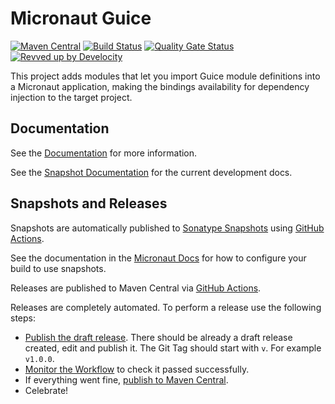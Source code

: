 # Micronaut Guice

[![Maven Central](https://img.shields.io/maven-central/v/io.micronaut.guice/micronaut-guice.svg?label=Maven%20Central)](https://search.maven.org/search?q=g:%22io.micronaut.project-template%22%20AND%20a:%22micronaut-project-template%22)
[![Build Status](https://github.com/micronaut-projects/micronaut-guice/workflows/Java%20CI/badge.svg)](https://github.com/micronaut-projects/micronaut-project-template/actions)
[![Quality Gate Status](https://sonarcloud.io/api/project_badges/measure?project=micronaut-projects_micronaut-guice&metric=alert_status)](https://sonarcloud.io/summary/new_code?id=micronaut-projects_micronaut-template)
[![Revved up by Develocity](https://img.shields.io/badge/Revved%20up%20by-Develocity-06A0CE?logo=Gradle&labelColor=02303A)](https://ge.micronaut.io/scans)

This project adds modules that let you import Guice module definitions into a Micronaut application, making the bindings availability for dependency injection to the target project.

## Documentation

See the [Documentation](https://micronaut-projects.github.io/micronaut-guice/latest/guide/) for more information.

See the [Snapshot Documentation](https://micronaut-projects.github.io/micronaut-guice/snapshot/guide/) for the current development docs.

## Snapshots and Releases

Snapshots are automatically published to [Sonatype Snapshots](https://s01.oss.sonatype.org/content/repositories/snapshots/io/micronaut/) using [GitHub Actions](https://github.com/micronaut-projects/micronaut-guice/actions).

See the documentation in the [Micronaut Docs](https://docs.micronaut.io/latest/guide/index.html#usingsnapshots) for how to configure your build to use snapshots.

Releases are published to Maven Central via [GitHub Actions](https://github.com/micronaut-projects/micronaut-guice/actions).

Releases are completely automated. To perform a release use the following steps:

* [Publish the draft release](https://github.com/micronaut-projects/micronaut-guice/releases). There should be already a draft release created, edit and publish it. The Git Tag should start with `v`. For example `v1.0.0`.
* [Monitor the Workflow](https://github.com/micronaut-projects/micronaut-guice/actions?query=workflow%3ARelease) to check it passed successfully.
* If everything went fine, [publish to Maven Central](https://github.com/micronaut-projects/micronaut-guice/actions?query=workflow%3A"Maven+Central+Sync").
* Celebrate!
